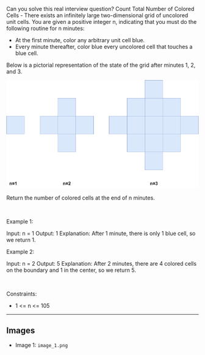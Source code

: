 Can you solve this real interview question? Count Total Number of Colored Cells - There exists an infinitely large two-dimensional grid of uncolored unit cells. You are given a positive integer n, indicating that you must do the following routine for n minutes:

 * At the first minute, color any arbitrary unit cell blue.
 * Every minute thereafter, color blue every uncolored cell that touches a blue cell.

Below is a pictorial representation of the state of the grid after minutes 1, 2, and 3.

![Example 1](./image_1.png)

Return the number of colored cells at the end of n minutes.

 

Example 1:


Input: n = 1
Output: 1
Explanation: After 1 minute, there is only 1 blue cell, so we return 1.


Example 2:


Input: n = 2
Output: 5
Explanation: After 2 minutes, there are 4 colored cells on the boundary and 1 in the center, so we return 5. 


 

Constraints:

 * 1 <= n <= 105

---

## Images

- Image 1: `image_1.png`

